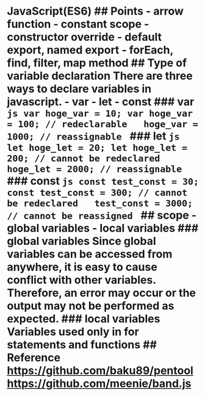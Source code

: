 # JavaScript(ES6) ## Points - arrow function - constant scope - constructor override - default export, named export - forEach, find, filter, map method ## Type of variable declaration There are three ways to declare variables in javascript. - var - let - const ### var ```js var hoge_var = 10; var hoge_var = 100; // redeclarable   hoge_var = 1000; // reassignable ``` ### let ```js let hoge_let = 20; let hoge_let = 200; // cannot be redeclared   hoge_let = 2000; // reassignable ``` ### const ```js const test_const = 30; const test_const = 300; // cannot be redeclared   test_const = 3000; // cannot be reassigned ``` ## scope - global variables - local variables ### global variables Since global variables can be accessed from anywhere, it is easy to cause conflict with other variables. Therefore, an error may occur or the output may not be performed as expected. ### local variables Variables used only in for statements and functions ## Reference <https://github.com/baku89/pentool> <https://github.com/meenie/band.js>

